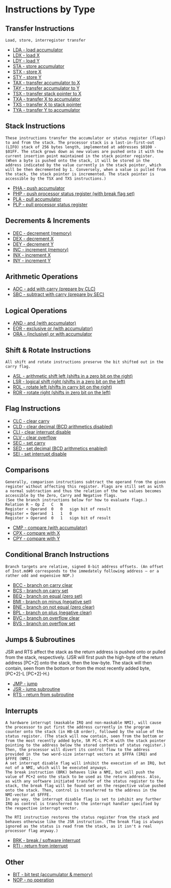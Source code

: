 # Instructions by Type

## Transfer Instructions

    Load, store, interregister transfer

- [LDA - load accumulator](Inst.md#lda)
- [LDX - load X](Inst.md#ldx)
- [LDY - load Y](Inst.md#ldy)
- [STA - store accumulator](Inst.md#sta)
- [STX - store X](Inst.md#stx)
- [STY - store Y](Inst.md#sty)
- [TAX - transfer accumulator to X](Inst.md#tax)
- [TAY - transfer accumulator to Y](Inst.md#tay)
- [TSX - transfer stack pointer to X](Inst.md#tsx)
- [TXA - transfer X to accumulator](Inst.md#txa)
- [TXS - transfer X to stack pointer](Inst.md#txs)
- [TYA - transfer Y to accumulator](Inst.md#tya)

## Stack Instructions

    These instructions transfer the accumulator or status register (flags) to and from the stack. The processor stack is a last-in-first-out (LIFO) stack of 256 bytes length, implemented at addresses $0100 - $01FF. The stack grows down as new values are pushed onto it with the current insertion point maintained in the stack pointer register.
    (When a byte is pushed onto the stack, it will be stored in the address indicated by the value currently in the stack pointer, which will be then decremented by 1. Conversely, when a value is pulled from the stack, the stack pointer is incremented. The stack pointer is accessible by the TSX and TXS instructions.)

- [PHA - push accumulator](Inst.md#pha)
- [PHP - push processor status register (with break flag set)](Inst.md#php)
- [PLA - pull accumulator](Inst.md#pla)
- [PLP - pull processor status register](Inst.md#plp)

## Decrements & Increments

- [DEC - decrement (memory)](Inst.md#dec)
- [DEX - decrement X](Inst.md#dex)
- [DEY - decrement Y](Inst.md#dey)
- [INC - increment (memory)](Inst.md#inc)
- [INX - increment X](Inst.md#inx)
- [INY - increment Y](Inst.md#iny)

## Arithmetic Operations

- [ADC - add with carry (prepare by CLC)](Inst.md#adc)
- [SBC - subtract with carry (prepare by SEC)](Inst.md#sbc)

## Logical Operations

- [AND - and (with accumulator)](Inst.md#and)
- [EOR - exclusive or (with accumulator)](Inst.md#eor)
- [ORA - (inclusive) or with accumulator](Inst.md#ora)

## Shift & Rotate Instructions

    All shift and rotate instructions preserve the bit shifted out in the carry flag.

- [ASL - arithmetic shift left (shifts in a zero bit on the right)](Inst.md#asl)
- [LSR - logical shift right (shifts in a zero bit on the left)](Inst.md#lsr)
- [ROL - rotate left (shifts in carry bit on the right)](Inst.md#rol)
- [ROR - rotate right (shifts in zero bit on the left)](Inst.md#ror)

## Flag Instructions

- [CLC - clear carry](Inst.md#clc)
- [CLD - clear decimal (BCD arithmetics disabled)](Inst.md#cld)
- [CLI - clear interrupt disable](Inst.md#cli)
- [CLV - clear overflow](Inst.md#clv)
- [SEC - set carry](Inst.md#sec)
- [SED - set decimal (BCD arithmetics enabled)](Inst.md#sed)
- [SEI - set interrupt disable](Inst.md#sei)

## Comparisons

    Generally, comparison instructions subtract the operand from the given register without affecting this register. Flags are still set as with a normal subtraction and thus the relation of the two values becomes accessible by the Zero, Carry and Negative flags.
    (See the branch instructions below for how to evaluate flags.)
    Relation R − Op	Z	C	N
    Register < Operand	0	0	sign bit of result
    Register = Operand	1	1	0
    Register > Operand	0	1	sign bit of result

- [CMP - compare (with accumulator)](Inst.md#cmp)
- [CPX - compare with X](Inst.md#cpx)
- [CPY - compare with Y](Inst.md#cpy)

## Conditional Branch Instructions

    Branch targets are relative, signed 8-bit address offsets. (An offset of Inst.md#0 corresponds to the immedately following address — or a rather odd and expensive NOP.)

- [BCC - branch on carry clear](Inst.md#bcc)
- [BCS - branch on carry set](Inst.md#bcs)
- [BEQ - branch on equal (zero set)](Inst.md#beq)
- [BMI - branch on minus (negative set)](Inst.md#bmi)
- [BNE - branch on not equal (zero clear)](Inst.md#bne)
- [BPL - branch on plus (negative clear)](Inst.md#bpl)
- [BVC - branch on overflow clear](Inst.md#bvc)
- [BVS - branch on overflow set](Inst.md#bvs)

## Jumps & Subroutines

JSR and RTS affect the stack as the return address is pushed onto or pulled from the stack, respectively.
(JSR will first push the high-byte of the return address [PC+2] onto the stack, then the low-byte. The stack will then contain, seen from the bottom or from the most recently added byte, [PC+2]-L [PC+2]-H.)

- [JMP - jump](Inst.md#jmp)
- [JSR - jump subroutine](Inst.md#jsr)
- [RTS - return from subroutine](Inst.md#rts)

## Interrupts

    A hardware interrupt (maskable IRQ and non-maskable NMI), will cause the processor to put first the address currently in the program counter onto the stack (in HB-LB order), followed by the value of the status register. (The stack will now contain, seen from the bottom or from the most recently added byte, SR PC-L PC-H with the stack pointer pointing to the address below the stored contents of status register.) Then, the processor will divert its control flow to the address provided in the two word-size interrupt vectors at $FFFA (IRQ) and $FFFE (NMI).
    A set interrupt disable flag will inhibit the execution of an IRQ, but not of a NMI, which will be executed anyways.
    The break instruction (BRK) behaves like a NMI, but will push the value of PC+2 onto the stack to be used as the return address. Also, as with any software initiated transfer of the status register to the stack, the break flag will be found set on the respective value pushed onto the stack. Then, control is transferred to the address in the NMI-vector at $FFFE.
    In any way, the interrupt disable flag is set to inhibit any further IRQ as control is transferred to the interrupt handler specified by the respective interrupt vector.

    The RTI instruction restores the status register from the stack and behaves otherwise like the JSR instruction. (The break flag is always ignored as the status is read from the stack, as it isn't a real processor flag anyway.)

- [BRK - break / software interrupt](Inst.md#brk)
- [RTI - return from interrupt](Inst.md#rti)

## Other

- [BIT - bit test (accumulator & memory)](Inst.md#bit)
- [NOP - no operation](Inst.md#nop)
